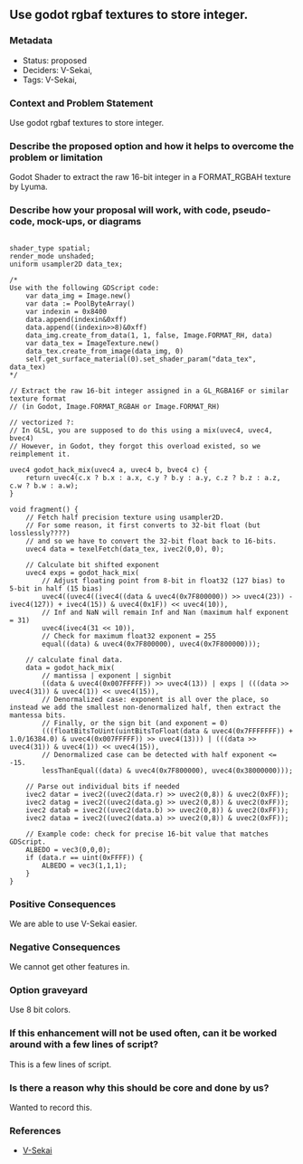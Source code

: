 ## Use godot rgbaf textures to store integer.

### Metadata

- Status: proposed <!-- draft | proposed | rejected | accepted | deprecated | superseded by -->
- Deciders: V-Sekai,
- Tags: V-Sekai,


### Context and Problem Statement

Use godot rgbaf textures to store integer.

### Describe the proposed option and how it helps to overcome the problem or limitation

 Godot Shader to extract the raw 16-bit integer in a FORMAT_RGBAH texture by Lyuma.

### Describe how your proposal will work, with code, pseudo-code, mock-ups, or diagrams

```gdscript

shader_type spatial;
render_mode unshaded;
uniform usampler2D data_tex;

/*
Use with the following GDScript code:
	var data_img = Image.new()
	var data := PoolByteArray()
	var indexin = 0x8400
	data.append(indexin&0xff)
	data.append((indexin>>8)&0xff)
	data_img.create_from_data(1, 1, false, Image.FORMAT_RH, data)
	var data_tex = ImageTexture.new()
	data_tex.create_from_image(data_img, 0)
	self.get_surface_material(0).set_shader_param("data_tex", data_tex)
*/

// Extract the raw 16-bit integer assigned in a GL_RGBA16F or similar texture format
// (in Godot, Image.FORMAT_RGBAH or Image.FORMAT_RH)

// vectorized ?:
// In GLSL, you are supposed to do this using a mix(uvec4, uvec4, bvec4)
// However, in Godot, they forgot this overload existed, so we reimplement it.

uvec4 godot_hack_mix(uvec4 a, uvec4 b, bvec4 c) {
	return uvec4(c.x ? b.x : a.x, c.y ? b.y : a.y, c.z ? b.z : a.z, c.w ? b.w : a.w);
}

void fragment() {
	// Fetch half precision texture using usampler2D.
	// For some reason, it first converts to 32-bit float (but losslessly????)
	// and so we have to convert the 32-bit float back to 16-bits.
	uvec4 data = texelFetch(data_tex, ivec2(0,0), 0);

	// Calculate bit shifted exponent
	uvec4 exps = godot_hack_mix(
		// Adjust floating point from 8-bit in float32 (127 bias) to 5-bit in half (15 bias)
		uvec4((uvec4((ivec4((data & uvec4(0x7F800000)) >> uvec4(23)) - ivec4(127)) + ivec4(15)) & uvec4(0x1F)) << uvec4(10)),
		// Inf and NaN will remain Inf and Nan (maximum half exponent = 31)
		uvec4(ivec4(31 << 10)),
		// Check for maximum float32 exponent = 255
		equal((data) & uvec4(0x7F800000), uvec4(0x7F800000)));

	// calculate final data.
	data = godot_hack_mix(
		// mantissa | exponent | signbit
		((data & uvec4(0x007FFFFF)) >> uvec4(13)) | exps | (((data >> uvec4(31)) & uvec4(1)) << uvec4(15)),
		// Denormalized case: exponent is all over the place, so instead we add the smallest non-denormalized half, then extract the mantessa bits.
		// Finally, or the sign bit (and exponent = 0) 
		(((floatBitsToUint(uintBitsToFloat(data & uvec4(0x7FFFFFFF)) + 1.0/16384.0) & uvec4(0x007FFFFF)) >> uvec4(13))) | (((data >> uvec4(31)) & uvec4(1)) << uvec4(15)),
		// Denormalized case can be detected with half exponent <= -15.
		lessThanEqual((data) & uvec4(0x7F800000), uvec4(0x38000000)));

	// Parse out individual bits if needed
	ivec2 datar = ivec2((uvec2(data.r) >> uvec2(0,8)) & uvec2(0xFF));
	ivec2 datag = ivec2((uvec2(data.g) >> uvec2(0,8)) & uvec2(0xFF));
	ivec2 datab = ivec2((uvec2(data.b) >> uvec2(0,8)) & uvec2(0xFF));
	ivec2 dataa = ivec2((uvec2(data.a) >> uvec2(0,8)) & uvec2(0xFF));

	// Example code: check for precise 16-bit value that matches GDScript.
	ALBEDO = vec3(0,0,0);
	if (data.r == uint(0xFFFF)) {
		ALBEDO = vec3(1,1,1);
	}
}
```

### Positive Consequences

We are able to use V-Sekai easier.

### Negative Consequences

We cannot get other features in.

### Option graveyard

Use 8 bit colors.

### If this enhancement will not be used often, can it be worked around with a few lines of script?

This is a few lines of script.

### Is there a reason why this should be core and done by us?

Wanted to record this.

### References

- [V-Sekai](https://v-sekai.org/)

